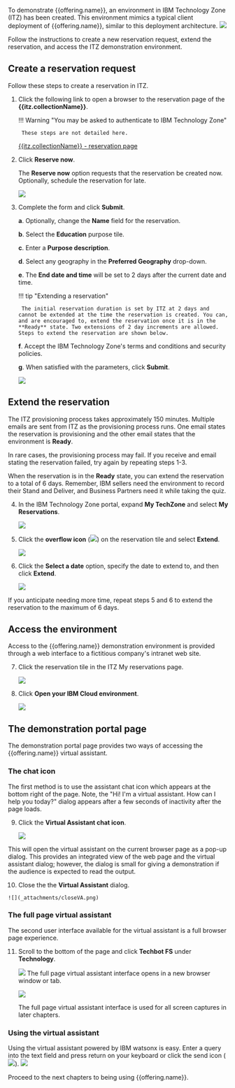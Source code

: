 To demonstrate {{offering.name}}, an environment in IBM Technology Zone (ITZ) has been created. This environment mimics  a typical client deployment of {{offering.name}}, similar to this deployment architecture.
    ![](_attachments/architecture.png)

Follow the instructions to create a new reservation request, extend the reservation, and access the ITZ demonstration environment.

## Create a reservation request
Follow these steps to create a reservation in ITZ.

1. Click the following link to open a browser to the reservation page of the **{{itz.collectionName}}**.

    !!! Warning "You may be asked to authenticate to IBM Technology Zone"

        These steps are not detailed here.

    <a href="{{itz.environment}}" target="_blank">{{itz.collectionName}} - reservation page</a>

2. Click **Reserve now**.

    The **Reserve now** option requests that the reservation be created now. Optionally, schedule the reservation for late.

    ![](_attachments/itzRSVPReserveNow.png)

3. Complete the form and click **Submit**.

    **a**. Optionally, change the **Name** field for the reservation.

    **b**. Select the **Education** purpose tile.

    **c**. Enter a **Purpose description**.

    **d**. Select any geography in the **Preferred Geography** drop-down.

    **e**. The **End date and time** will be set to 2 days after the current date and time.

    !!! tip "Extending a reservation"

        The initial reservation duration is set by ITZ at 2 days and cannot be extended at the time the reservation is created. You can, and are encouraged to, extend the reservation once it is in the **Ready** state. Two extensions of 2 day increments are allowed. Steps to extend the reservation are shown below.

    **f**. Accept the IBM Technology Zone's terms and conditions and security policies.

    **g**. When satisfied with the parameters, click **Submit**.

    ![](_attachments/itzRSVPReservationPage.png)

## Extend the reservation
The ITZ provisioning process takes approximately 150 minutes. Multiple emails are sent from ITZ as the provisioning process runs. One email states the reservation is provisioning and the other email states that the environment is **Ready**. 

In rare cases, the provisioning process may fail. If you receive and email stating the reservation failed, try again by repeating steps 1-3.

When the reservation is in the **Ready** state, you can extend the reservation to a total of 6 days. Remember, IBM sellers need the environment to record their Stand and Deliver, and Business Partners need it while taking the quiz.

4. In the IBM Technology Zone portal, expand **My TechZone** and select **My Reservations**.

    ![](_attachments/itzMyReservations.png)

5. Click the **overflow icon** (![](_attachments/overflowIcon.png)) on the reservation tile and select **Extend**.

    ![](_attachments/itzExtendMenu.png)

6. Click the **Select a date** option, specify the date to extend to, and then click **Extend**.

    ![](_attachments/itzExtendRsvp.png)

If you anticipate needing more time, repeat steps 5 and 6 to extend the reservation to the maximum of 6 days.

## Access the environment
Access to the {{offering.name}} demonstration environment is provided through a web interface to a fictitious company's intranet web site.

7. Click the reservation tile in the ITZ My reservations page.

    ![](_attachments/itzRSVPTile.png)

8. Click **Open your IBM Cloud environment**.

    ![](_attachments/itzRSVPOpenEnvironment.png)

## The demonstration portal page
The demonstration portal page provides two ways of accessing the {{offering.name}} virtual assistant. 

### The chat icon
The first method is to use the assistant chat icon which appears at the bottom right of the page. Note, the "Hi! I'm a virtual assistant. How can I help you today?" dialog appears after a few seconds of inactivity after the page loads.

9. Click the **Virtual Assistant chat icon**.

    ![](_attachments/chatIcon.png)

This will open the virtual assistant on the current browser page as a pop-up dialog. This provides an integrated view of the web page and the virtual assistant dialog; however, the dialog is small for giving a demonstration if the audience is expected to read the output.

10.  Close the the **Virtual Assistant** dialog.

    ![](_attachments/closeVA.png)

### The full page virtual assistant
The second user interface available for the virtual assistant is a full browser page experience.

11. Scroll to the bottom of the page and click **Techbot FS** under **Technology**.

    ![](_attachments/techBotFS.png)
The full page virtual assistant interface opens in a new browser window or tab.

    ![](_attachments/fullpageTechBotFS.png)

    The full page virtual assistant interface is used for all screen captures in later chapters.

### Using the virtual assistant
Using the virtual assistant powered by IBM watsonx is easy. Enter a query into the text field and press return on your keyboard or click the send icon (![](_attachments/sendIcon.png)).
    ![](_attachments/enterQuery.png)

Proceed to the next chapters to being using {{offering.name}}.
